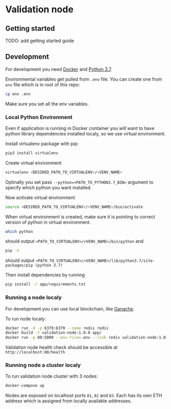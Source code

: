 # Validation node

## Getting started

TODO: add getting started guide

## Development

For development you need [Docker](https://www.docker.com/get-started) and [Python 3.7](https://www.python.org/downloads/release/python-370/).

Environmental variables get pulled from `.env` file. You can create one from `env` file which is in root of this repo:
```bash
cp env .env
```
Make sure you set all the env variables.

### Local Python Environment

Even if application is running in Docker container you will want to have python library dependencies installed localy, so we use virtual environment.

Install virtualenv package with pip:
```bash
pip3 install virtualenv
```

Create virtual environment
```bash
virtualenv <DESIRED_PATH_TO_VIRTUALENV>/<VENV_NAME>
```
Optinally you set pass `--python=<PATH_TO_PYTHON3.7_BIN>` argument to specify which python you want installed.

Now activate virtual environment
```bash
source <DESIRED_PATH_TO_VIRTUALENV>/<VENV_NAME>/bin/activate
``` 

When virtual environment is created, make sure it is pointing to correct version of python in virtual environment.
```bash
which python
```
should output ```<PATH_TO_VIRTUALENV>/<VENV_NAME>/bin/python``` and
```bash
pip -V
```
should output ```<PATH_TO_VIRTUALENV>/<VENV_NAME>/lib/python3.7/site-packages/pip (python 3.7)```

Then install dependencies by running
```bash
pip install -r app/requirements.txt
```

### Running a node localy

For development you can use local blockchain, like [Ganache](https://truffleframework.com/ganache).

To run node localy:

```bash
docker run -d -p 6379:6379 --name redis redis
docker build -t validation-node:1.0.0 app/
docker run -p 80:5000 --env-file=.env --link redis validation-node:1.0.0
```

Validation node health check should be accessible at `http://localhost:80/health`

### Running node a cluster localy

To run validation node cluster with 3 nodes:

```bash
docker-compose up
```

Nodes are exposed on localhost ports `81`, `82` and `83`.
Each has its own ETH address which is assigned from locally available addresses.
